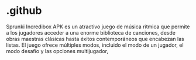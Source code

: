 # .github
Sprunki Incredibox APK es un atractivo juego de música rítmica que permite a los jugadores acceder a una enorme biblioteca de canciones, desde obras maestras clásicas hasta éxitos contemporáneos que encabezan las listas. El juego ofrece múltiples modos, incluido el modo de un jugador, el modo desafío y las opciones multijugador,
